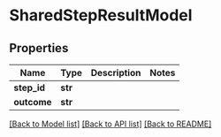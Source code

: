 # SharedStepResultModel


## Properties
Name | Type | Description | Notes
------------ | ------------- | ------------- | -------------
**step_id** | **str** |  | 
**outcome** | **str** |  | 

[[Back to Model list]](../README.md#documentation-for-models) [[Back to API list]](../README.md#documentation-for-api-endpoints) [[Back to README]](../README.md)


